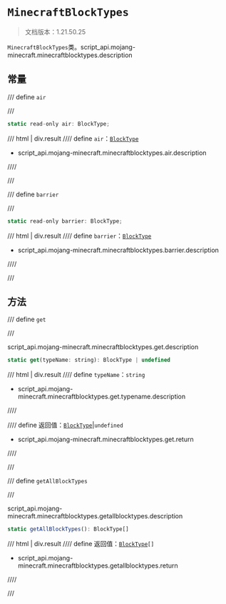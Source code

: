 # `MinecraftBlockTypes`

> 文档版本：1.21.50.25

`MinecraftBlockTypes`类。script_api.mojang-minecraft.minecraftblocktypes.description

## 常量

/// define
`air`


///

```js
static read-only air: BlockType;
```

/// html | div.result
//// define
`air`：[`BlockType`](./blocktype.md)

- script_api.mojang-minecraft.minecraftblocktypes.air.description


////

///


/// define
`barrier`


///

```js
static read-only barrier: BlockType;
```

/// html | div.result
//// define
`barrier`：[`BlockType`](./blocktype.md)

- script_api.mojang-minecraft.minecraftblocktypes.barrier.description


////

///


## 方法

/// define
`get`


///

script_api.mojang-minecraft.minecraftblocktypes.get.description

```js
static get(typeName: string): BlockType | undefined
```

/// html | div.result
//// define
`typeName`：`string`

- script_api.mojang-minecraft.minecraftblocktypes.get.typename.description


////

//// define
返回值：[`BlockType`](./blocktype.md)|`undefined`

- script_api.mojang-minecraft.minecraftblocktypes.get.return


////

///


/// define
`getAllBlockTypes`


///

script_api.mojang-minecraft.minecraftblocktypes.getallblocktypes.description

```js
static getAllBlockTypes(): BlockType[]
```

/// html | div.result
//// define
返回值：<code><a href="../blocktype/">BlockType</a>[]</code>

- script_api.mojang-minecraft.minecraftblocktypes.getallblocktypes.return


////

///

